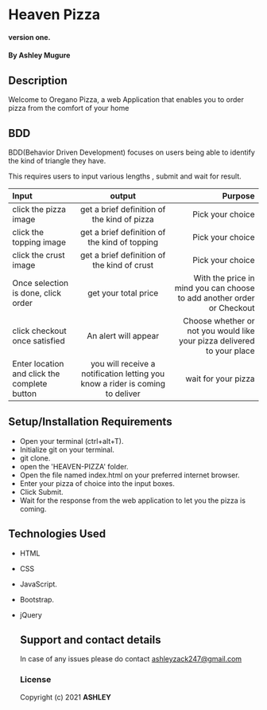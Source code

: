 # Heaven Pizza

#### version one.

#### By **Ashley Mugure**

## Description

Welcome to Oregano Pizza, a web Application that enables you to order pizza from the comfort of your home

## BDD

BDD(Behavior Driven Development) focuses on users being able to identify the kind of triangle they have.

This requires users to input various lengths , submit and wait for result.

| Input                                         |                                     output                                    |                                                                 Purpose |
| :-------------------------------------------- | :---------------------------------------------------------------------------: | ----------------------------------------------------------------------: |
| click the pizza image                         |                  get a brief definition of the kind of pizza                  |                                                        Pick your choice |
| click the topping image                       |                 get a brief definition of the kind of topping                 |                                                        Pick your choice |
| click the crust image                         |                  get a brief definition of the kind of crust                  |                                                        Pick your choice |
| Once selection is done, click order           |                              get your total price                             |  With the price in mind you can choose to add another order or Checkout |
| click checkout once satisfied                 |                              An alert will appear                             | Choose whether or not you would like your pizza delivered to your place |
| Enter location  and click the complete button | you will receive a notification letting you know a rider is coming to deliver |                                                     wait for your pizza |

## Setup/Installation Requirements

-   Open your terminal (ctrl+alt+T).
-   Initialize git on your terminal.
-   git clone.
-   open the 'HEAVEN-PIZZA' folder.
-   Open the file named index.html on your preferred internet browser.
-   Enter your pizza of choice into the input boxes.
-   Click Submit.
-   Wait for the response from the web application to let you the pizza is coming.

## Technologies Used

-   HTML
-   CSS
-   JavaScript.
-   Bootstrap.
-   jQuery

    ## Support and contact details

      In case of any issues please do contact ashleyzack247@gmail.com

    ### License

      Copyright (c) 2021 **ASHLEY**